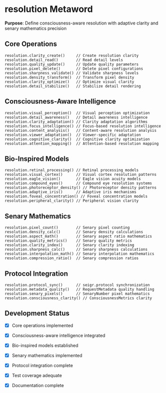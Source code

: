 # resolution Metaword

**Purpose**: Define consciousness-aware resolution with adaptive clarity and senary mathematics precision

## Core Operations

```hyphos
resolution.clarity_create()     // Create resolution clarity
resolution.detail_read()        // Read detail levels
resolution.quality_update()     // Update quality parameters
resolution.pixel_delete()       // Delete pixel configurations
resolution.sharpness_validate() // Validate sharpness levels
resolution.density_transform()  // Transform pixel density
resolution.clarity_optimize()   // Optimize visual clarity
resolution.detail_stabilize()   // Stabilize detail rendering
```

## Consciousness-Aware Intelligence

```hyphos
resolution.visual_perception()  // Visual perception optimization
resolution.detail_awareness()   // Detail awareness intelligence
resolution.clarity_adaptation() // Clarity adaptation algorithms
resolution.focus_intelligence() // Focus-based resolution intelligence
resolution.content_analysis()   // Content-aware resolution analysis
resolution.viewer_adaptation()  // Viewer-specific adaptation
resolution.cognitive_clarity()  // Cognitive clarity optimization
resolution.attention_mapping()  // Attention-based resolution mapping
```

## Bio-Inspired Models

```hyphos
resolution.retinal_processing() // Retinal processing models
resolution.visual_cortex()      // Visual cortex resolution patterns
resolution.eagle_vision()       // Eagle vision acuity models
resolution.compound_eyes()      // Compound eye resolution systems
resolution.photoreceptor_density() // Photoreceptor density patterns
resolution.adaptive_iris()      // Adaptive iris mechanisms
resolution.foveal_concentration() // Foveal concentration models
resolution.peripheral_clarity() // Peripheral vision clarity
```

## Senary Mathematics

```hyphos
resolution.pixel_count()        // Senary pixel counting
resolution.density_calc()       // Senary density calculations
resolution.aspect_math()        // Senary aspect ratio mathematics
resolution.quality_metrics()    // Senary quality metrics
resolution.clarity_index()      // Senary clarity indexing
resolution.sharpness_calc()     // Senary sharpness calculations
resolution.interpolation_math() // Senary interpolation mathematics
resolution.compression_ratio()  // Senary compression ratios
```

## Protocol Integration

```hyphos
resolution.protocol_sync()      // seigr.protocol synchronization
resolution.metadata_quality()   // RequestMetadata quality handling
resolution.senary_pixels()      // SenaryNumber pixel mathematics
resolution.consciousness_clarity() // ConsciousnessMetrics clarity
```

## Development Status

- [x] Core operations implemented
- [x] Consciousness-aware intelligence integrated
- [x] Bio-inspired models established
- [x] Senary mathematics implemented
- [x] Protocol integration complete
- [x] Test coverage adequate
- [x] Documentation complete


